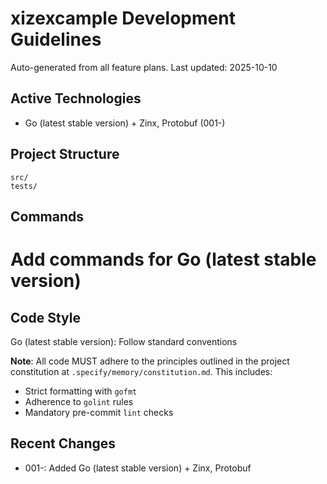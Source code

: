# xizexcample Development Guidelines

Auto-generated from all feature plans. Last updated: 2025-10-10

## Active Technologies
- Go (latest stable version) + Zinx, Protobuf (001-)

## Project Structure
```
src/
tests/
```

## Commands
# Add commands for Go (latest stable version)

## Code Style
Go (latest stable version): Follow standard conventions

**Note**: All code MUST adhere to the principles outlined in the project constitution at `.specify/memory/constitution.md`. This includes:
- Strict formatting with `gofmt`
- Adherence to `golint` rules
- Mandatory pre-commit `lint` checks

## Recent Changes
- 001-: Added Go (latest stable version) + Zinx, Protobuf

<!-- MANUAL ADDITIONS START -->
<!-- MANUAL ADDITIONS END -->